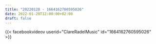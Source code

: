 ```yaml
---
title: "20220128 - 1664162760595026"
date: 2022-01-28T12:00:00+02:00
draft: false
---
```


{{< facebookvideov userid="ClareRadelMusic" id="1664162760595026" >}}